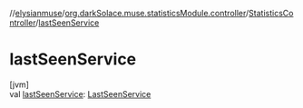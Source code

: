 //[elysianmuse](../../../index.md)/[org.darkSolace.muse.statisticsModule.controller](../index.md)/[StatisticsController](index.md)/[lastSeenService](last-seen-service.md)

# lastSeenService

[jvm]\
val [lastSeenService](last-seen-service.md): [LastSeenService](../../org.darkSolace.muse.statisticsModule.service/-last-seen-service/index.md)
